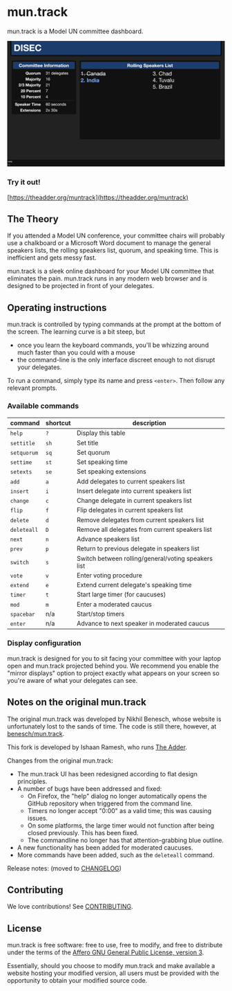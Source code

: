 # mun.track

mun.track is a Model UN committee dashboard.

![mun.track dashboard](dashboard.png)

### Try it out!

[https://theadder.org/muntrack](https://theadder.org/muntrack)

## The Theory

If you attended a Model UN conference, your committee chairs will probably use a
chalkboard or a Microsoft Word document to manage the general speakers lists,
the rolling speakers list, quorum, and speaking time. This is inefficient and
gets messy fast.

mun.track is a sleek online dashboard for your Model UN committee that
eliminates the pain. mun.track runs in any modern web browser and is designed to
be projected in front of your delegates.

## Operating instructions

mun.track is controlled by typing commands at the prompt at the bottom of the
screen. The learning curve is a bit steep, but

* once you learn the keyboard commands, you'll be whizzing around much faster
  than you could with a mouse
* the command-line is the only interface discreet enough to not disrupt your
  delegates.

To run a command, simply type its name and press `<enter>`. Then follow any
relevant prompts.

### Available commands

| command     | shortcut | description                                          |
|-------------|----------|------------------------------------------------------|
| `help`      | `?`      | Display this table                                   |
| `settitle`  | `sh`     | Set title                                            |
| `setquorum` | `sq`     | Set quorum                                           |
| `settime`   | `st`     | Set speaking time                                    |
| `setexts`   | `se`     | Set speaking extensions                              |
| `add`       | `a`      | Add delegates to current speakers list               |
| `insert`    | `i`      | Insert delegate into current speakers list           |
| `change`    | `c`      | Change delegate in current speakers list             |
| `flip`      | `f`      | Flip delegates in current speakers list              |
| `delete`    | `d`      | Remove delegates from current speakers list          |
| `deleteall` | `D`      | Remove all delegates from current speakers list      |
| `next`      | `n`      | Advance speakers list                                |
| `prev`      | `p`      | Return to previous delegate in speakers list         |
| `switch`    | `s`      | Switch between rolling/general/voting speakers list  |
| `vote`      | `v`      | Enter voting procedure                               |
| `extend`    | `e`      | Extend current delegate's speaking time              |
| `timer`     | `t`      | Start large timer (for caucuses)                     |
| `mod`       | `m`      | Enter a moderated caucus                             |
| `spacebar`  | n/a      | Start/stop timers                                    |
| `enter`     | n/a      | Advance to next speaker in moderated caucus          |

### Display configuration

mun.track is designed for you to sit facing your committee with your laptop open
and mun.track projected behind you. We recommend you enable the "mirror
displays" option to project exactly what appears on your screen so you're aware
of what your delegates can see.

## Notes on the original mun.track

The original mun.track was developed by Nikhil Benesch, whose website is unfortunately lost to the sands of time.
The code is still there, however, at [benesch/mun.track](https://github.com/benesch/mun.track).

This fork is developed by Ishaan Ramesh, who runs [The Adder](https://theadder.org).

Changes from the original mun.track:
* The mun.track UI has been redesigned according to flat design principles.
* A number of bugs have been addressed and fixed:
  * On Firefox, the "help" dialog no longer automatically opens the GitHub repository when triggered from the command
line.
  * Timers no longer accept "0:00" as a valid time; this was causing issues.
  * On some platforms, the large timer would not function after being closed previously. This has been fixed.
  * The commandline no longer has that attention-grabbing blue outline.
* A new functionality has been added for moderated caucuses.
* More commands have been added, such as the `deleteall` command.

Release notes:
(moved to [CHANGELOG](CHANGELOG.md))

## Contributing

We love contributions! See [CONTRIBUTING](CONTRIBUTING.md).

## License

mun.track is free software: free to use, free to modify, and free to distribute
under the terms of the [Affero GNU General Public License, version 3][agpl].

Essentially, should you choose to modify mun.track and make available a website
hosting your modified version, all users must be provided with the opportunity
to obtain your modified source code.

[agpl]: http://www.gnu.org/licenses/agpl-3.0.html
